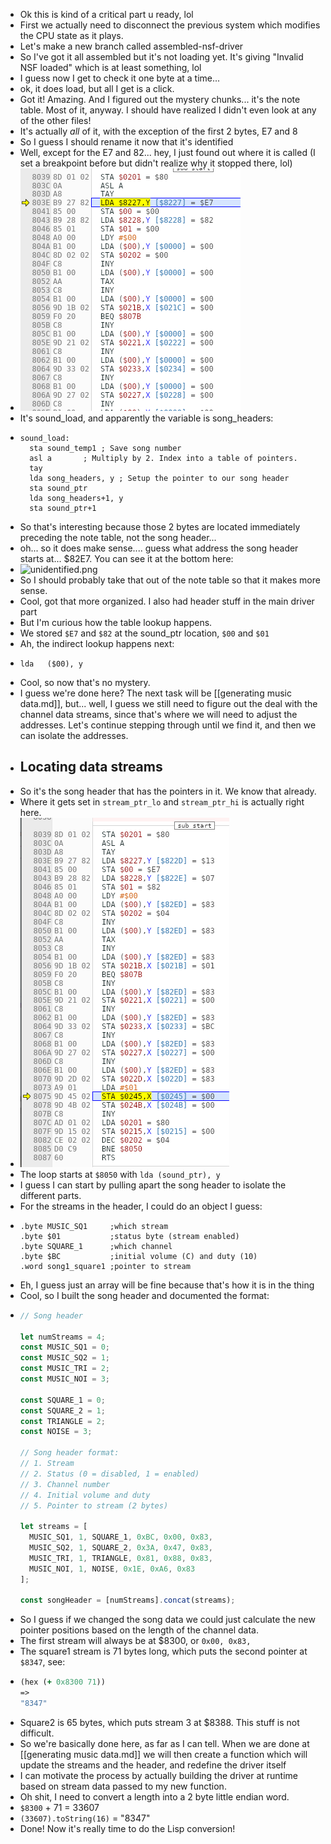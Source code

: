 - Ok this is kind of a critical part u ready, lol
- First we actually need to disconnect the previous system which modifies the CPU state as it plays.
- Let's make a new branch called assembled-nsf-driver
- So I've got it all assembled but it's not loading yet. It's giving "Invalid NSF loaded" which is at least something, lol
- I guess now I get to check it one byte at a time...
- ok, it does load, but all I get is a click.
- Got it! Amazing. And I figured out the mystery chunks... it's the note table. Most of it, anyway. I should have realized I didn't even look at any of the other files!
- It's actually *all* of it, with the exception of the first 2 bytes, E7 and 8
- So I guess I should rename it now that it's identified
- Well, except for the E7 and 82... hey, I just found out where it is called (I set a breakpoint before but didn't realize why it stopped there, lol)
- ![8227.png](../assets/8227_1709504564498_0.png)
- It's sound_load, and apparently the variable is song_headers:
- ```z80
  sound_load:
  	sta	sound_temp1	; Save song number
  	asl	a		; Multiply by 2. Index into a table of pointers.
  	tay
  	lda	song_headers, y	; Setup the pointer to our song header
  	sta	sound_ptr
  	lda	song_headers+1, y
  	sta	sound_ptr+1
  ```
- So that's interesting because those 2 bytes are located immediately preceding the note table, not the song header...
- oh... so it does make sense.... guess what address the song header starts at... $82E7. You can see it at the bottom here:
- ![unidentified.png](../assets/unidentified_1709435813943_0.png)
- So I should probably take that out of the note table so that it makes more sense.
- Cool, got that more organized. I also had header stuff in the main driver part
- But I'm curious how the table lookup happens.
- We stored `$E7` and `$82` at the sound_ptr location, `$00` and `$01`
- Ah, the indirect lookup happens next:
- ```z80
  lda	($00), y
  ```
- Cool, so now that's no mystery.
- I guess we're done here? The next task will be [[generating music data.md]], but... well, I guess we still need to figure out the deal with the channel data streams, since that's where we will need to adjust the addresses. Let's continue stepping through until we find it, and then we can isolate the addresses.
- ## Locating data streams
- So it's the song header that has the pointers in it. We know that already.
- Where it gets set in `stream_ptr_lo` and `stream_ptr_hi` is actually right here.
- ![sound-load.png](../assets/sound-load_1709510477253_0.png)
- The loop starts at `$8050` with `lda (sound_ptr), y`
- I guess I can start by pulling apart the song header to isolate the different parts.
- For the streams in the header, I could do an object I guess:
- ```z80
  .byte MUSIC_SQ1     ;which stream
  .byte $01           ;status byte (stream enabled)
  .byte SQUARE_1      ;which channel
  .byte $BC           ;initial volume (C) and duty (10)
  .word song1_square1 ;pointer to stream
  ```
- Eh, I guess just an array will be fine because that's how it is in the thing
- Cool, so I built the song header and documented the format:
- ```js
  // Song header
  
  let numStreams = 4;
  const MUSIC_SQ1 = 0;
  const MUSIC_SQ2 = 1;
  const MUSIC_TRI = 2;
  const MUSIC_NOI = 3;
  
  const SQUARE_1 = 0;
  const SQUARE_2 = 1;
  const TRIANGLE = 2;
  const NOISE = 3;
  
  // Song header format:
  // 1. Stream
  // 2. Status (0 = disabled, 1 = enabled)
  // 3. Channel number
  // 4. Initial volume and duty
  // 5. Pointer to stream (2 bytes)
  
  let streams = [
    MUSIC_SQ1, 1, SQUARE_1, 0xBC, 0x00, 0x83,
    MUSIC_SQ2, 1, SQUARE_2, 0x3A, 0x47, 0x83,
    MUSIC_TRI, 1, TRIANGLE, 0x81, 0x88, 0x83,
    MUSIC_NOI, 1, NOISE, 0x1E, 0xA6, 0x83
  ];
  
  const songHeader = [numStreams].concat(streams);
  ```
- So I guess if we changed the song data we could just calculate the new pointer positions based on the length of the channel data.
- The first stream will always be at $8300, or `0x00, 0x83,`
- The square1 stream is 71 bytes long, which puts the second pointer at `$8347`, see:
- ```clojure
  (hex (+ 0x8300 71))
  => 
  "8347" 
  ```
- Square2 is 65 bytes, which puts stream 3 at $8388. This stuff is not difficult.
- So we're basically done here, as far as I can tell. When we are done at [[generating music data.md]] we will then create a function which will update the streams and the header, and redefine the driver itself
- I can motivate the process by actually building the driver at runtime based on stream data passed to my new function.
- Oh shit, I need to convert a length into a 2 byte little endian word.
- `$8300` + 71 = 33607
- `(33607).toString(16)` = "8347"
- Done! Now it's really time to do the Lisp conversion!
